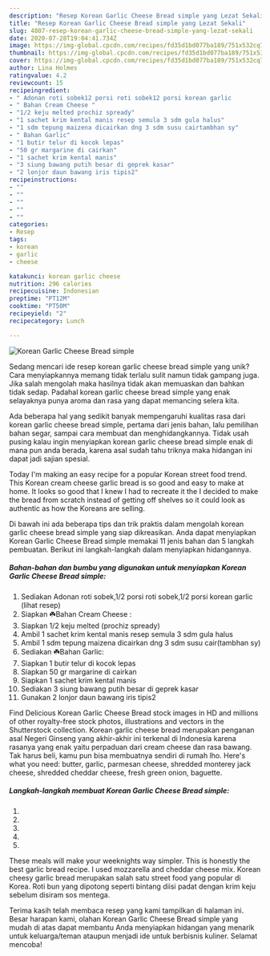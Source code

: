 ```yaml
---
description: "Resep Korean Garlic Cheese Bread simple yang Lezat Sekali"
title: "Resep Korean Garlic Cheese Bread simple yang Lezat Sekali"
slug: 4807-resep-korean-garlic-cheese-bread-simple-yang-lezat-sekali
date: 2020-07-28T19:04:41.734Z
image: https://img-global.cpcdn.com/recipes/fd35d1bd077ba189/751x532cq70/korean-garlic-cheese-bread-simple-foto-resep-utama.jpg
thumbnail: https://img-global.cpcdn.com/recipes/fd35d1bd077ba189/751x532cq70/korean-garlic-cheese-bread-simple-foto-resep-utama.jpg
cover: https://img-global.cpcdn.com/recipes/fd35d1bd077ba189/751x532cq70/korean-garlic-cheese-bread-simple-foto-resep-utama.jpg
author: Lina Holmes
ratingvalue: 4.2
reviewcount: 15
recipeingredient:
- " Adonan roti sobek12 porsi roti sobek12 porsi korean garlic           lihat resep"
- " Bahan Cream Cheese "
- "1/2 keju melted prochiz spready"
- "1 sachet krim kental manis resep semula 3 sdm gula halus"
- "1 sdm tepung maizena dicairkan dng 3 sdm susu cairtambhan sy"
- " Bahan Garlic"
- "1 butir telur di kocok lepas"
- "50 gr margarine di cairkan"
- "1 sachet krim kental manis"
- "3 siung bawang putih besar di geprek kasar"
- "2 lonjor daun bawang iris tipis2"
recipeinstructions:
- ""
- ""
- ""
- ""
- ""
categories:
- Resep
tags:
- korean
- garlic
- cheese

katakunci: korean garlic cheese 
nutrition: 296 calories
recipecuisine: Indonesian
preptime: "PT12M"
cooktime: "PT50M"
recipeyield: "2"
recipecategory: Lunch

---
```



![Korean Garlic Cheese Bread simple](https://img-global.cpcdn.com/recipes/fd35d1bd077ba189/751x532cq70/korean-garlic-cheese-bread-simple-foto-resep-utama.jpg)

Sedang mencari ide resep korean garlic cheese bread simple yang unik? Cara menyiapkannya memang tidak terlalu sulit namun tidak gampang juga. Jika salah mengolah maka hasilnya tidak akan memuaskan dan bahkan tidak sedap. Padahal korean garlic cheese bread simple yang enak selayaknya punya aroma dan rasa yang dapat memancing selera kita.

Ada beberapa hal yang sedikit banyak mempengaruhi kualitas rasa dari korean garlic cheese bread simple, pertama dari jenis bahan, lalu pemilihan bahan segar, sampai cara membuat dan menghidangkannya. Tidak usah pusing kalau ingin menyiapkan korean garlic cheese bread simple enak di mana pun anda berada, karena asal sudah tahu triknya maka hidangan ini dapat jadi sajian spesial.

Today I&#39;m making an easy recipe for a popular Korean street food trend. This Korean cream cheese garlic bread is so good and easy to make at home. It looks so good that I knew I had to recreate it the I decided to make the bread from scratch instead of getting off shelves so it could look as authentic as how the Koreans are selling.


Di bawah ini ada beberapa tips dan trik praktis dalam mengolah korean garlic cheese bread simple yang siap dikreasikan. Anda dapat menyiapkan Korean Garlic Cheese Bread simple memakai 11 jenis bahan dan 5 langkah pembuatan. Berikut ini langkah-langkah dalam menyiapkan hidangannya.

<!--inarticleads1-->

##### Bahan-bahan dan bumbu yang digunakan untuk menyiapkan Korean Garlic Cheese Bread simple:

1. Sediakan  Adonan roti sobek,1/2 porsi roti sobek,1/2 porsi korean garlic           (lihat resep)
1. Siapkan  ☘️Bahan Cream Cheese :
1. Siapkan 1/2 keju melted (prochiz spready)
1. Ambil 1 sachet krim kental manis resep semula 3 sdm gula halus
1. Ambil 1 sdm tepung maizena dicairkan dng 3 sdm susu cair(tambhan sy)
1. Sediakan  ☘️Bahan Garlic:
1. Siapkan 1 butir telur di kocok lepas
1. Siapkan 50 gr margarine di cairkan
1. Siapkan 1 sachet krim kental manis
1. Sediakan 3 siung bawang putih besar di geprek kasar
1. Gunakan 2 lonjor daun bawang iris tipis2


Find Delicious Korean Garlic Cheese Bread stock images in HD and millions of other royalty-free stock photos, illustrations and vectors in the Shutterstock collection. Korean garlic cheese bread merupakan penganan asal Negeri Ginseng yang akhir-akhir ini terkenal di Indonesia karena rasanya yang enak yaitu perpaduan dari cream cheese dan rasa bawang. Tak harus beli, kamu pun bisa membuatnya sendiri di rumah lho. Here&#39;s what you need: butter, garlic, parmesan cheese, shredded monterey jack cheese, shredded cheddar cheese, fresh green onion, baguette. 

<!--inarticleads2-->

##### Langkah-langkah membuat Korean Garlic Cheese Bread simple:

1. 
1. 
1. 
1. 
1. 


These meals will make your weeknights way simpler. This is honestly the best garlic bread recipe. I used mozzarella and cheddar cheese mix. Korean cheesy garlic bread merupakan salah satu street food yang popular di Korea. Roti bun yang dipotong seperti bintang diisi padat dengan krim keju sebelum disiram sos mentega. 

Terima kasih telah membaca resep yang kami tampilkan di halaman ini. Besar harapan kami, olahan Korean Garlic Cheese Bread simple yang mudah di atas dapat membantu Anda menyiapkan hidangan yang menarik untuk keluarga/teman ataupun menjadi ide untuk berbisnis kuliner. Selamat mencoba!
